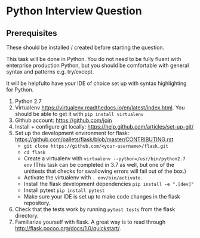# Python Interview Question

## Prerequisites

These should be installed / created before starting the question.

This task will be done in Python. You do not need to be fully fluent with enterprise production Python, but you should be comfortable with general syntax and patterns e.g. try/except.

It will be helpfulto have your IDE of choice set up with syntax highlighting for Python.

1. Python 2.7
2. Virtualenv https://virtualenv.readthedocs.io/en/latest/index.html. You should be able to get it with `pip install virtualenv`
3. Github account: https://github.com/join 
4. Install + configure git locally: https://help.github.com/articles/set-up-git/ 
5. Set up the development environment for flask: https://github.com/pallets/flask/blob/master/CONTRIBUTING.rst
    - `git clone https://github.com/<your-username>/flask.git`
    - `cd flask`
    - Create a virtualenv with `virtualenv --python=/usr/bin/python2.7 env` (This task can be completed in 3.7 as well, but one of the unittests that checks for swallowing errors will fail out of the box.)
    - Activate the virtualenv with `. env/bin/activate`.
    - Install the flask development dependencies `pip install -e ".[dev]"`
    - Install pytest `pip install pytest`
    - Make sure your IDE is set up to make code changes in the flask repository.
6. Check that the tests work by running `pytest tests` from the flask directory.
7. Familiarize yourself with flask. A great way is to read through http://flask.pocoo.org/docs/1.0/quickstart/.
